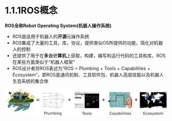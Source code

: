 # 1.1.1ROS概念

**ROS全称Robot Operating System(机器人操作系统)**

- ROS是适用于机器人的**开源**元操作系统
- ROS集成了大量的工具，库，协议，提供类似OS所提供的功能，简化对机器人的控制
- 还提供了用于在**多台计算机**上获取，构建，编写和运行代码的工具和库，ROS在某些方面类似于“机器人框架”
- ROS设计者将ROS表述为“ROS = Plumbing + Tools + Capabilities + Ecosystem”，即ROS是通讯机制、工具软件包、机器人高层技能以及机器人生态系统的集合体

![05ROS简介](.\images\1.1.1\05ROS简介.png)